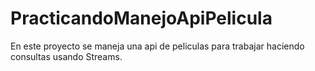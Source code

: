 # PracticandoManejoApiPelicula
En este proyecto se maneja una api de peliculas para trabajar haciendo consultas usando Streams.
